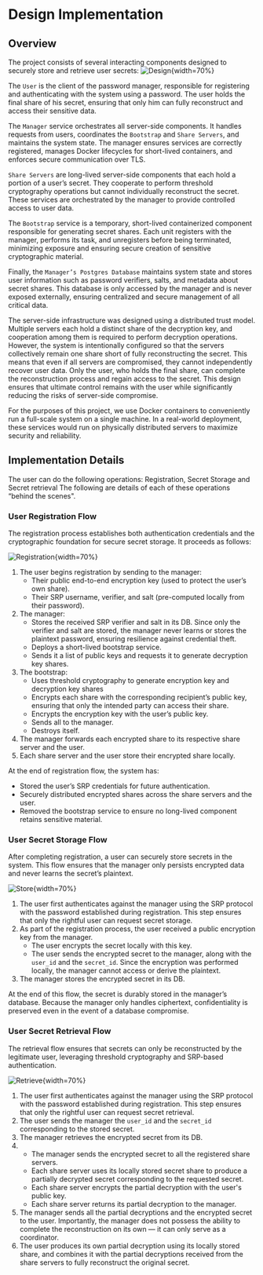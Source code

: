 # Design Implementation

## Overview
The project consists of several interacting components designed to securely store and retrieve user secrets:
![Design](assets/design.excalidraw.png){width=70%}

The `User` is the client of the password manager, responsible for registering and authenticating with the system using a password. The user holds the final share of his secret, ensuring that only him can fully reconstruct and access their sensitive data.

The `Manager` service orchestrates all server-side components. It handles requests from users, coordinates the `Bootstrap` and `Share Servers`, and maintains the system state. The manager ensures services are correctly registered, manages Docker lifecycles for short-lived containers, and enforces secure communication over TLS.

`Share Servers` are long-lived server-side components that each hold a portion of a user’s secret. They cooperate to perform threshold cryptography operations but cannot individually reconstruct the secret. These services are orchestrated by the manager to provide controlled access to user data.

The `Bootstrap` service is a temporary, short-lived containerized component responsible for generating secret shares. Each unit registers with the manager, performs its task, and unregisters before being terminated, minimizing exposure and ensuring secure creation of sensitive cryptographic material.

Finally, the `Manager’s Postgres Database` maintains system state and stores user information such as password verifiers, salts, and metadata about secret shares. This database is only accessed by the manager and is never exposed externally, ensuring centralized and secure management of all critical data.

The server-side infrastructure was designed using a distributed trust model. Multiple servers each hold a distinct share of the decryption key, and cooperation among them is required to perform decryption operations. However, the system is intentionally configured so that the servers collectively remain one share short of fully reconstructing the secret. This means that even if all servers are compromised, they cannot independently recover user data. Only the user, who holds the final share, can complete the reconstruction process and regain access to the secret. This design ensures that ultimate control remains with the user while significantly reducing the risks of server-side compromise.

For the purposes of this project, we use Docker containers to conveniently run a full-scale system on a single machine. In a real-world deployment, these services would run on physically distributed servers to maximize security and reliability.

## Implementation Details
The user can do the following operations: Registration, Secret Storage and Secret retrieval
The following are details of each of these operations “behind the scenes".

### User Registration Flow
The registration process establishes both authentication credentials and the cryptographic foundation for secure secret storage. It proceeds as follows:

![Registration](assets/register.excalidraw.png){width=70%}

1. The user begins registration by sending to the manager:
    - Their public end-to-end encryption key (used to protect the user’s own share).
    - Their SRP username, verifier, and salt (pre-computed locally from their password).
2. The manager:
    - Stores the received SRP verifier and salt in its DB. Since only the verifier and salt are stored, the manager never learns or stores the plaintext password, ensuring resilience against credential theft.
    - Deploys a short-lived bootstrap service.
    - Sends it a list of public keys and requests it to generate decryption key shares.
3. The bootstrap:
    - Uses threshold cryptography to generate encryption key and decryption key shares
    - Encrypts each share with the corresponding recipient’s public key, ensuring that only the intended party can access their share.
    - Encrypts the encryption key with the user’s public key.
    - Sends all to the manager.
    - Destroys itself.
4. The manager forwards each encrypted share to its respective share server and the user.
5. Each share server and the user store their encrypted share locally.

At the end of registration flow, the system has:
- Stored the user’s SRP credentials for future authentication.
- Securely distributed encrypted shares across the share servers and the user.
- Removed the bootstrap service to ensure no long-lived component retains sensitive material.

### User Secret Storage Flow
After completing registration, a user can securely store secrets in the system. This flow ensures that the manager only persists encrypted data and never learns the secret’s plaintext.

![Store](assets/store.excalidraw.png){width=70%}

1. The user first authenticates against the manager using the SRP protocol with the password established during registration. This step ensures that only the rightful user can request secret storage.
2. As part of the registration process, the user received a public encryption key from the manager.
    - The user encrypts the secret locally with this key.
    - The user sends the encrypted secret to the manager, along with the `user_id` and the `secret_id`. Since the encryption was performed locally, the manager cannot access or derive the plaintext.
3. The manager stores the encrypted secret in its DB.

At the end of this flow, the secret is durably stored in the manager’s database.
Because the manager only handles ciphertext, confidentiality is preserved even in the event of a database compromise.

### User Secret Retrieval Flow
The retrieval flow ensures that secrets can only be reconstructed by the legitimate user, leveraging threshold cryptography and SRP-based authentication.

![Retrieve](assets/retrieve.excalidraw.png){width=70%}

1. The user first authenticates against the manager using the SRP protocol with the password established during registration. This step ensures that only the rightful user can request secret retrieval.
2. The user sends the manager the `user_id` and the `secret_id` corresponding to the stored secret.
3. The manager retrieves the encrypted secret from its DB.
4.
    - The manager sends the encrypted secret to all the registered share servers.
    - Each share server uses its locally stored secret share to produce a partially decrypted secret corresponding to the requested secret.
    - Each share server encrypts the partial decryption with the user's public key.
    - Each share server returns its partial decryption to the manager.
5. The manager sends all the partial decryptions and the encrypted secret to the user. Importantly, the manager does not possess the ability to complete the reconstruction on its own — it can only serve as a coordinator.
6. The user produces its own partial decryption using its locally stored share, and combines it with the partial decryptions received from the share servers to fully reconstruct the original secret.
